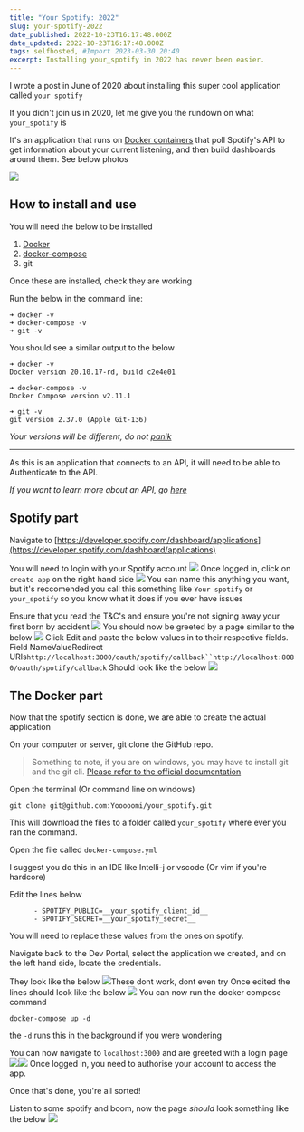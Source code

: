 ```yaml
---
title: "Your Spotify: 2022"
slug: your-spotify-2022
date_published: 2022-10-23T16:17:48.000Z
date_updated: 2022-10-23T16:17:48.000Z
tags: selfhosted, #Import 2023-03-30 20:40
excerpt: Installing your_spotify in 2022 has never been easier. 
---
```


I wrote a post in June of 2020 about installing this super cool application called `your spotify`

If you didn't join us in 2020, let me give you the rundown on what `your_spotify` is

It's an application that runs on [Docker containers](https://www.docker.com) that poll Spotify's API to get information about your current listening, and then build dashboards around them. See below photos

![](https://user-images.githubusercontent.com/17204739/154752226-c2215a51-e20e-4ade-ac63-42c5abb25240.png)

## How to install and use

You will need the below to be installed

1. [Docker](https://docs.docker.com/engine/install/)
2. [docker-compose](https://docs.docker.com/compose/install/)
3. git

Once these are installed, check they are working

Run the below in the command line:

    ➜ docker -v
    ➜ docker-compose -v 
    ➜ git -v  
    
    

You should see a similar output to the below

    ➜ docker -v                                   
    Docker version 20.10.17-rd, build c2e4e01
    
    ➜ docker-compose -v   
    Docker Compose version v2.11.1
    
    ➜ git -v  
    git version 2.37.0 (Apple Git-136)
    

*Your versions will be different, do not [panik](https://warehouse-camo.ingress.cmh1.psfhosted.org/2e5d6f776534fb7359fe412019743be199f86e6a/68747470733a2f2f692e696d6775722e636f6d2f426a4b5445386d2e6a706567)*

---

As this is an application that connects to an API, it will need to be able to Authenticate to the API.

*If you want to learn more about an API, go [here](https://www.mulesoft.com/resources/api/what-is-an-api)*

## Spotify part

Navigate to [https://developer.spotify.com/dashboard/applications](https://developer.spotify.com/dashboard/applications)

You will need to login with your Spotify account
![](__GHOST_URL__/content/images/2022/10/image.png)
Once logged in, click on `create app` on the right hand side
![](__GHOST_URL__/content/images/2022/10/image-1.png)
You can name this anything you want, but it's reccomended you call this something like `Your spotify` or `your_spotify` so you know what it does if you ever have issues

Ensure that you read the T&C's and ensure you're not signing away your first born by accident
![](__GHOST_URL__/content/images/2022/10/image-2.png)
You should now be greeted by a page similar to the below
![](__GHOST_URL__/content/images/2022/10/image-3.png)
Click Edit and paste the below values in to their respective fields.
Field NameValueRedirect URIs`http://localhost:3000/oauth/spotify/callback``http://localhost:8080/oauth/spotify/callback`
Should look like the below
![](__GHOST_URL__/content/images/2022/10/image-4.png)
## The Docker part

Now that the spotify section is done, we are able to create the actual application

On your computer or server, git clone the GitHub repo.

> Something to note, if you are on windows, you may have to install git and the git cli. [Please refer to the official documentation](https://git-scm.com/book/en/v2/Getting-Started-Installing-Git)

Open the terminal (Or command line on windows)

    git clone git@github.com:Yooooomi/your_spotify.git

This will download the files to a folder called `your_spotify` where ever you ran the command.

Open the file called `docker-compose.yml`

I suggest you do this in an IDE like Intelli-j or vscode (Or vim if you're hardcore)

Edit the lines below

          - SPOTIFY_PUBLIC=__your_spotify_client_id__
          - SPOTIFY_SECRET=__your_spotify_secret__

You will need to replace these values from the ones on spotify.

Navigate back to the Dev Portal, select the application we created, and on the left hand side, locate the credentials.

They look like the below
![](__GHOST_URL__/content/images/2022/10/image-5.png)These dont work, dont even try
Once edited the lines should look like the below
![](__GHOST_URL__/content/images/2022/10/image-6.png)
You can now run the docker compose command

    docker-compose up -d

the `-d` runs this in the background if you were wondering 

You can now navigate to `localhost:3000` and are greeted with a login page
![](__GHOST_URL__/content/images/2022/10/image-7.png)![](__GHOST_URL__/content/images/2022/10/image-8.png)
Once logged in, you need to authorise your account to access the app. 

Once that's done, you're all sorted! 

Listen to some spotify and boom, now the page *should* look something like the below
![](__GHOST_URL__/content/images/2022/10/image-9.png)
